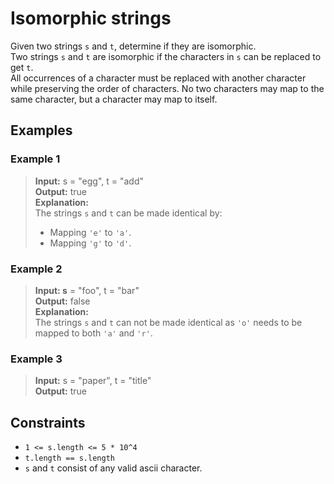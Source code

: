 # Isomorphic strings
Given two strings `s` and `t`, determine if they are isomorphic.  
Two strings `s` and `t` are isomorphic if the characters in `s` can be replaced to get `t`.  
All occurrences of a character must be replaced with another character while preserving the order of characters. No two characters may map to the same character, but a character may map to itself.  

## Examples
### Example 1
> **Input:** s = "egg", t = "add"  
> **Output:** true  
> **Explanation:**  
> The strings `s` and `t` can be made identical by:  
> * Mapping `'e'` to `'a'`.
> * Mapping `'g'` to `'d'`.

### Example 2
> **Input: s** = "foo", t = "bar"  
> **Output:** false  
> **Explanation:**  
> The strings `s` and `t` can not be made identical as `'o'` needs to be mapped to both `'a'` and `'r'`.

### Example 3
> **Input:** s = "paper", t = "title"  
> **Output:** true

## Constraints
* `1 <= s.length <= 5 * 10^4`
* `t.length == s.length`
* `s` and `t` consist of any valid ascii character.
